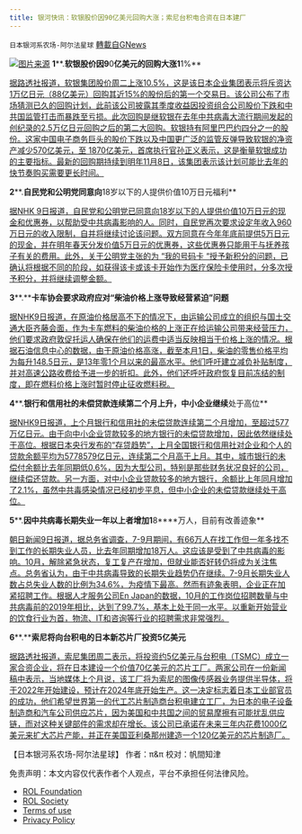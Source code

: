 ```yaml
---
title: 银河快讯：软银股价因90亿美元回购大涨；索尼台积电合资在日本建厂
---
```

`日本银河系农场-阿尔法星球` [轉載自GNews](https://gnews.org/zh-hans/1652507/)

![](https://assets.gnews.org/wp-content/uploads/2021/11/图片1-48.png)[图片来源](https://www.ntdtv.com/)
**1****.****软银股价因9****0****亿美元的回购大涨1****1%**

[据路透社报道，软银集团股价周二上涨10.5%，这是该日本企业集团表示将斥资达1万亿日元（88亿美元）回购其近15%的股份后的第一个交易日。该公司公布了市场猜测已久的回购计划，此前该公司披露其季度收益因投资组合公司股价下跌和中共国监管打击而暴跌至亏损。此次回购是继软银在去年中共病毒大流行期间发起的创纪录的2.5万亿日元回购之后的第二大回购。软银持有阿里巴巴约四分之一的股份。这家中国电子商务巨头的股价下跌以及中国更广泛的监管反弹导致软银的净资产减少570亿美元，至 1870亿美元，首席执行官孙正义表示，这是衡量软银成功的主要指标。最新的回购期持续到明年11月8日，该集团表示该计划可能比去年的快节奏购买需要更长时间。](https://www.oann.com/softbank-shares-untraded-after-9-billion-buyback-announcement/)

**2****.****自民党和公明党同意向****18岁以下的人提供价值10万日元福利**

[据NHK 9日报道，自民党和公明党已同意向18岁以下的人提供价值10万日元的现金和优惠券，以帮助受中共病毒影响的人。同时，自民党再次要求设定年收入960万日元的收入限制，自并将继续讨论该问题。双方同意在今年年底前提供5万日元的现金，并在明年春天分发价值5万日元的优惠券，这些优惠券只能用于与抚养孩子有关的费用。此外，关于公明党主张的为 “我的号码卡 “授予新积分的问题，已确认将根据不同的阶段，如获得该卡或该卡开始作为医疗保险卡使用时，分多次授予积分，并将继续调整金额。](https://www3.nhk.or.jp/news/html/20211109/k10013340101000.html?utm_int=all_side_ranking-social_001)

**3****.****卡车协会要求政府应对“****柴油价格上涨****导致经营紧迫”问题**

[据NHK9日报道，在原油价格居高不下的情况下，由运输公司成立的组织与国土交通大臣齐藤会面，作为卡车燃料的柴油价格的上涨正在给运输公司带来经营压力，他们要求政府敦促托运人确保在他们的运费中适当反映相当于价格上涨的情况。根据石油信息中心的数据，由于原油价格高涨，截至本月1日，柴油的零售价格平均为每升148.5日元，是13年零1个月以来的最高水平。他们呼吁建立减负补贴制度，并对高速公路收费给予进一步的折扣。此外，他们还呼吁政府恢复目前冻结的制度，即在燃料价格上涨时暂时停止征收燃料税。](https://www3.nhk.or.jp/news/html/20211109/k10013340621000.html?utm_int=news-business_contents_list-items_006)

**4****.****银行和信用社的未偿贷款连续第二个月上升，中小企业继续****处于高位**

[据NHK9日报道，上个月银行和信用社的未偿贷款连续第二个月增加，至超过577万亿日元。由于向中小企业贷款较多的地方银行的未偿贷款增加，因此依然继续处于高位。根据日本央行发布的“存贷趋势”，上月全国银行和信用社对企业和个人的贷款余额平均为5778579亿日元，连续第二个月高于上月。其中，城市银行的未偿付余额比去年同期低0.6%，因为大型公司，特别是那些财务状况良好的公司，继续偿还贷款。另一方面，对中小企业贷款较多的地方银行，余额比上年同月增加了2.1%，虽然中共毒感染情况已经初步平息，但中小企业的未偿贷款继续处于高位。](https://www3.nhk.or.jp/news/html/20211109/k10013339821000.html?utm_int=news-business_contents_list-items_014)

**5****.****因中共病毒长期失业一年以上者增加1****8****万人，目前有改善迹象**

[朝日新闻9日报道，据总务省调查，7-9月期间，有66万人在找工作但一年多找不到工作的长期失业人员，比去年同期增加18万人。这应该是受到了中共病毒的影响。10月，解除紧急状态，复工复产在增加，但就业能否好转仍将成为关注焦点。总务省认为，由于中共病毒导致的长期失业趋势仍在继续。7-9月长期失业人数占总失业人数的比例为34.6%，为疫情下最高。然而有迹象表明，企业正在加紧招聘工作。根据人才服务公司En Japan的数据，10月的工作岗位招聘数量与中共病毒前的2019年相比，达到了99.7%，基本上处于同一水平。以重新开始营业的饮食行业为首，物流、IT和咨询等行业的招聘需求非常强烈。](https://news.yahoo.co.jp/articles/3a49833b901a0555e507ccccd4668f89b978bf11)

**6****.****索尼将向台积电的日本新芯片厂投资5亿美元**

[据路透社报道，索尼集团周二表示，将投资约5亿美元与台积电（TSMC）成立一家合资企业，将在日本建设一个价值70亿美元的芯片工厂。两家公司在一份新闻稿中表示，当地媒体上个月说，该工厂将为索尼的图像传感器业务提供半导体，将于2022年开始建设，预计在2024年底开始生产。这一决定标志着日本工业部官员的成功，他们希望世界第一的代工芯片制造商台积电建立工厂，为日本的电子设备制造商和汽车公司供应芯片，因为美国和中共国之间的贸易摩擦有可能扰乱供应链，而对这种关键部件的需求却在增长。该公司已承诺在未来三年内花费1000亿美元来扩大芯片产能，并正在美国亚利桑那州建造一个120亿美元的芯片制造厂。](https://money.usnews.com/investing/news/articles/2021-11-09/sony-to-invest-500-million-in-tsmcs-new-chip-unit-in-japan)

【日本银河系农场-阿尔法星球】
作者：π&π
校对：帆間知津

 

免责声明：本文内容仅代表作者个人观点，平台不承担任何法律风险。

- [ROL Foundation](https://rolfoundation.org/)
- [ROL Society](https://rolsociety.org/)
- [Terms of use](https://gnews.org/terms-of-use-3/)
- [Privacy Policy](https://gnews.org/privacy-policy/)
